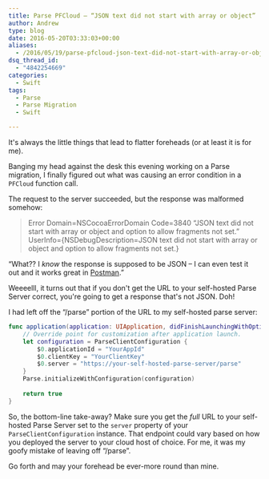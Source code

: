 ```yaml
---
title: Parse PFCloud – “JSON text did not start with array or object”
author: Andrew
type: blog
date: 2016-05-20T03:33:03+00:00
aliases:
  - /2016/05/19/parse-pfcloud-json-text-did-not-start-with-array-or-object/
dsq_thread_id:
  - "4842254669"
categories:
  - Swift
tags:
  - Parse
  - Parse Migration
  - Swift

---
```

It's always the little things that lead to flatter foreheads (or at least it is for me).

Banging my head against the desk this evening working on a Parse migration, I finally figured out what was causing an error condition in a `PFCloud` function call.

The request to the server succeeded, but the response was malformed somehow:

> Error Domain=NSCocoaErrorDomain Code=3840 &#8220;JSON text did not start with array or object and option to allow fragments not set.&#8221; UserInfo={NSDebugDescription=JSON text did not start with array or object and option to allow fragments not set.} 

&#8220;What?? I _know_ the response is supposed to be JSON – I can even test it out and it works great in [Postman][1].&#8221;

Weeeelll, it turns out that if you don't get the URL to your self-hosted Parse Server correct, you're going to get a response that's not JSON. Doh!

I had left off the &#8220;/parse&#8221; portion of the URL to my self-hosted parse server:

```swift
func application(application: UIApplication, didFinishLaunchingWithOptions launchOptions: [NSObject : AnyObject]?) -&gt; Bool {
    // Override point for customization after application launch.
    let configuration = ParseClientConfiguration {
        $0.applicationId = "YourAppId"
        $0.clientKey = "YourClientKey"
        $0.server = "https://your-self-hosted-parse-server/parse"
    }
    Parse.initializeWithConfiguration(configuration)
    
    return true
}
```

So, the bottom-line take-away? Make sure you get the _full_ URL to your self-hosted Parse Server set to the `server` property of your `ParseClientConfiguration` instance. That endpoint could vary based on how you deployed the server to your cloud host of choice. For me, it was my goofy mistake of leaving off &#8220;/parse&#8221;.

Go forth and may your forehead be ever-more round than mine.

 [1]: https://chrome.google.com/webstore/detail/postman/fhbjgbiflinjbdggehcddcbncdddomop?hl=en